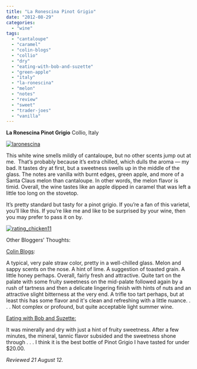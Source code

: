 ```yaml
---
title: "La Ronescina Pinot Grigio"
date: "2012-08-29"
categories:
  - "wine"
tags:
  - "cantaloupe"
  - "caramel"
  - "colin-blogs"
  - "collio"
  - "dry"
  - "eating-with-bob-and-suzette"
  - "green-apple"
  - "italy"
  - "la-ronescina"
  - "melon"
  - "notes"
  - "review"
  - "sweet"
  - "trader-joes"
  - "vanilla"
---
```


**La Ronescina Pinot Grigio** Collio, Italy

[![](http://s3.amazonaws.com/thegourmez-wpmedia/2012/08/laronescina.jpg "laronescina")](http://s3.amazonaws.com/thegourmez-wpmedia/2012/08/laronescina.jpg)

This white wine smells mildly of cantaloupe, but no other scents jump out at me.  That’s probably because it’s extra chilled, which dulls the aroma — my bad. It tastes dry at first, but a sweetness swells up in the middle of the glass. The notes are vanilla with burnt edges, green apple, and more of a Santa Claus melon than cantaloupe. In other words, the melon flavor is timid. Overall, the wine tastes like an apple dipped in caramel that was left a little too long on the stovetop.

It’s pretty standard but tasty for a pinot grigio. If you’re a fan of this varietal, you’ll like this. If you’re like me and like to be surprised by your wine, then you may prefer to pass it on by.

[![](http://s3.amazonaws.com/thegourmez-wpmedia/2009/02/rating_chicken11.gif "rating_chicken11")](http://s3.amazonaws.com/thegourmez-wpmedia/2009/02/rating_chicken11.gif)

Other Bloggers’ Thoughts:

[Colin Blogs](http://colintalcroft.blogspot.com/2011/08/wines-im-drinking-2009-la-ronescina.html):

A typical, very pale straw color, pretty in a well-chilled glass. Melon and sappy scents on the nose. A hint of lime. A suggestion of toasted grain. A little honey perhaps. Overall, fairly fresh and attractive. Quite tart on the palate with some fruity sweetness on the mid-palate followed again by a rush of tartness and then a delicate lingering finish with hints of nuts and an attractive slight bitterness at the very end. A trifle too tart perhaps, but at least this has some flavor and it's clean and refreshing with a little nuance. . . . Not complex or profound, but quite acceptable light summer wine.

[Eating with Bob and Suzette:](http://eatingwithbobandsuzette.blogspot.com/2012/02/february-14-2012-food-shopping-and.html)

It was minerally and dry with just a hint of fruity sweetness. After a few minutes, the mineral, tannic flavor subsided and the sweetness shone through . . . I think it is the best bottle of Pinot Grigio I have tasted for under $20.00.

_Reviewed 21 August 12._
